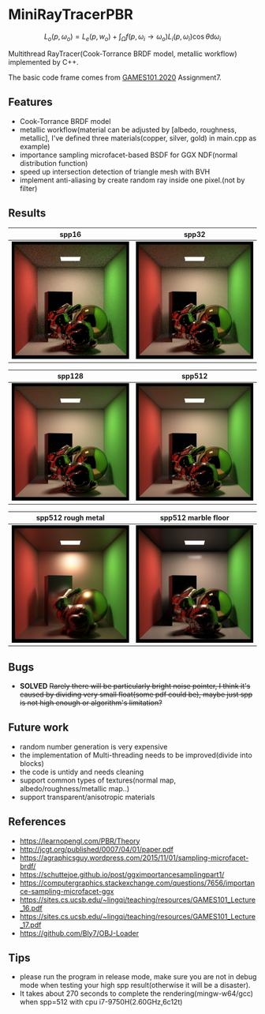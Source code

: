 # MiniRayTracerPBR
$$
L_o(p, \omega_o) = L_e(p, w_o) + \int_{\Omega}f(p, \omega_i\rightarrow\omega_o)L_i(p, \omega_i)\cos\theta\mathrm{d}\omega_i
$$

  Multithread RayTracer(Cook-Torrance BRDF model, metallic workflow) implemented by C++.

  The basic code frame comes from [GAMES101.2020](https://sites.cs.ucsb.edu/~lingqi/teaching/games101.html) Assignment7.

## Features
+ Cook-Torrance BRDF model
+ metallic workflow(material can be adjusted by [albedo, roughness, metallic], I've defined three materials(copper, silver, gold) in main.cpp as example)
+ importance sampling microfacet-based BSDF for GGX NDF(normal distribution function)
+ speed up intersection detection of triangle mesh with BVH
+ implement anti-aliasing by create random ray inside one pixel.(not by filter)
## Results
| spp16 | spp32 |
| :------: | :------: |
|![pic1](image/784x784_16spp_1597337087.png)|![pic2](image/784x784_32spp_17s.png)

|spp128| spp512 |
| :------: | :------: |
|![pic3](image/784x784_128spp_1597341889.png)|![pic4](image/784x784_512spp_1597342583_261s.png)|

|spp512 rough metal| spp512 marble floor|
| :------: | :------: |
|![pic5](image/784x784_512spp_1597344327.png)|![pic6](image/784x784_512spp_1597432985.png)

## Bugs
+ **SOLVED** ~~Rarely there will be particularly bright noise pointer, I think it's caused by dividing very small float(some pdf could be), maybe just spp is not high enough or algorithm's limitation?~~

## Future work
+ random number generation is very expensive
+ the implementation of Multi-threading needs to be improved(divide into blocks)
+ the code is untidy and needs cleaning
+ support common types of textures(normal map, albedo/roughness/metallic map..)
+ support transparent/anisotropic materials

## References
+ https://learnopengl.com/PBR/Theory
+ http://jcgt.org/published/0007/04/01/paper.pdf
+ https://agraphicsguy.wordpress.com/2015/11/01/sampling-microfacet-brdf/
+ https://schuttejoe.github.io/post/ggximportancesamplingpart1/
+ https://computergraphics.stackexchange.com/questions/7656/importance-sampling-microfacet-ggx
+ https://sites.cs.ucsb.edu/~lingqi/teaching/resources/GAMES101_Lecture_16.pdf
+ https://sites.cs.ucsb.edu/~lingqi/teaching/resources/GAMES101_Lecture_17.pdf
+ https://github.com/Bly7/OBJ-Loader

## Tips
+ please run the program in release mode, make sure you are not in debug mode when testing your high spp result(otherwise it will be a disaster).
+ It takes about 270 seconds to complete the rendering(mingw-w64/gcc) when spp=512 with cpu i7-9750H(2.60GHz,6c12t)
